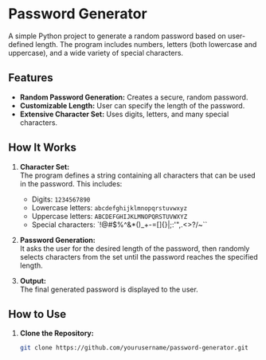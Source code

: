 # Password Generator

A simple Python project to generate a random password based on user-defined length. The program includes numbers, letters (both lowercase and uppercase), and a wide variety of special characters.

## Features

- **Random Password Generation:** Creates a secure, random password.
- **Customizable Length:** User can specify the length of the password.
- **Extensive Character Set:** Uses digits, letters, and many special characters.

## How It Works

1. **Character Set:**  
   The program defines a string containing all characters that can be used in the password. This includes:
   - Digits: `1234567890`
   - Lowercase letters: `abcdefghijklmnopqrstuvwxyz`
   - Uppercase letters: `ABCDEFGHIJKLMNOPQRSTUVWXYZ`
   - Special characters: `!@#$%^&*()_+-=[]{}|;:'",.<>?/~\``

2. **Password Generation:**  
   It asks the user for the desired length of the password, then randomly selects characters from the set until the password reaches the specified length.

3. **Output:**  
   The final generated password is displayed to the user.

## How to Use

1. **Clone the Repository:**

   ```bash
   git clone https://github.com/yourusername/password-generator.git
